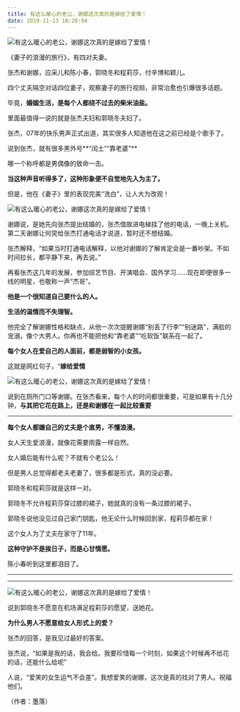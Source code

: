 ```yaml
---
title: 有这么暖心的老公，谢娜这次真的是嫁给了爱情！
date: 2019-11-13 18:20:04
---
```

![有这么暖心的老公，谢娜这次真的是嫁给了爱情！](http://p1.pstatp.com/large/pgc-image/153680168576675693379bf)
 


 《妻子的浪漫的旅行》，有四对夫妻。

 张杰和谢娜，应采儿和陈小春，郭晓冬和程莉莎，付辛博和颖儿。

 四个丈夫隔空对话四位妻子，观察妻子的旅行视频，非常治愈也引爆很多话题。

 毕竟，**婚姻生活，是每个人都绕不过去的柴米油盐。**

 里面最值得一说的就是张杰夫妇和郭晓冬夫妇了。

 张杰，07年的快乐男声正式出道，其实很多人知道他在这之前已经是个歌手了。

 说到张杰，就有很多黑外号**“闰土”“靠老婆”**

 哪一个称呼都是男偶像的致命一击。

 **当这种声音听得多了，这种形象便不自觉地先入为主了。**

 但是，他在《妻子》里的表现完美“洗白”，让人大为改观！

![有这么暖心的老公，谢娜这次真的是嫁给了爱情！](http://p1.pstatp.com/large/pgc-image/1536801685683feaaab19da)
 


 谢娜说，是她先向张杰提出结婚的，张杰借故进电梯挂了他的电话，一晚上关机。第二天谢娜让何炅给张杰打通电话才说道，暂时还不想结婚。

 张杰解释，“如果当时打通电话解释，以他对谢娜的了解肯定会是一番吵架。不如时间拉长，都平静下来，再去说。”

 再看张杰这几年的发展，参加综艺节目、开演唱会、国外学习......现在即便很多一线的明星，也敬称一声“杰哥”。

 **他是一个很知道自己要什么的人。**

 **生活的温情而不失理智。**

 他完全了解谢娜性格和缺点，从他一次次提醒谢娜“别丢了行李”“别迷路”，满脸的宠溺，像个大男人。你再也不能把他和“靠老婆”“吃软饭”联系在一起了。

 **每个女人在爱自己的人面前，都是弱智的小女孩。**

 这就是网红句子，“**嫁给爱情**

![有这么暖心的老公，谢娜这次真的是嫁给了爱情！](http://p1.pstatp.com/large/pgc-image/1536801685748c17da52048)
 


 说到在厕所门口等谢娜。在张杰看来，每个人的时间都很重要，可是如果有十几分钟，**与其把它花在路上，还是和谢娜在一起比较重要**

--- 

 **每个女人都嫌自己的丈夫是个直男，不懂浪漫。**

 女人天生爱浪漫，就像花需要雨露一样自然。

 女人婚后能有什么呢？不就有个老公么！

 但是男人总觉得都老夫老妻了，很多都是形式，真的没必要。

 郭晓冬和程莉莎就是这样一对。

 郭晓冬不允许程莉莎穿过膝的裙子，她就真的没有一条过膝的裙子。

 郭晓冬说他没见过自己家门钥匙，他无论什么时候回到家，程莉莎都在家！

 这个女人为了丈夫在家守了11年。

 **这种守护不是挨日子，而是心甘情愿。**

 陈小春听到这里都泪目了。

--- 

--- 

![有这么暖心的老公，谢娜这次真的是嫁给了爱情！](http://p3.pstatp.com/large/pgc-image/1536801893190d78abb69b5)
 


 说到郭晓冬不愿意在机场满足程莉莎的愿望，送她花。

 **为什么男人不愿意给女人形式上的爱？**

 张杰的回答，是我见过最好的答案。

 张杰说，“如果是我的话，我会给。我要珍惜每一个时刻，如果这个时候再不给花的话，还能什么给呢”

 人说，“爱笑的女生运气不会差”。我想爱笑的谢娜，这次是真的找对了男人。祝福他们。

 （作者：墨落）
